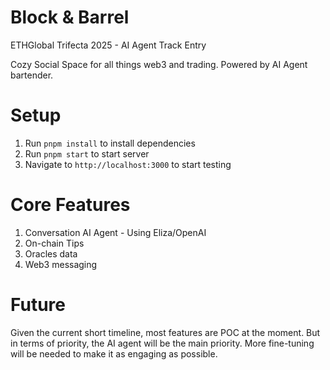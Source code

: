 # Block & Barrel

ETHGlobal Trifecta 2025 - AI Agent Track Entry

Cozy Social Space for all things web3 and trading.
Powered by AI Agent bartender.

# Setup

1. Run `pnpm install` to install dependencies
2. Run `pnpm start` to start server
3. Navigate to `http://localhost:3000` to start testing

# Core Features

1. Conversation AI Agent - Using Eliza/OpenAI
2. On-chain Tips
3. Oracles data
4. Web3 messaging

# Future

Given the current short timeline, most features are POC at the moment.
But in terms of priority, the AI agent will be the main priority.
More fine-tuning will be needed to make it as engaging as possible.
